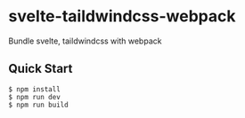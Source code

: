 # svelte-taildwindcss-webpack

Bundle svelte, taildwindcss with webpack

## Quick Start

```
$ npm install
$ npm run dev
$ npm run build
```
